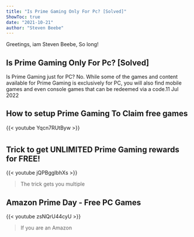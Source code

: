 ```yaml
---
title: "Is Prime Gaming Only For Pc? [Solved]"
ShowToc: true 
date: "2021-10-21"
author: "Steven Beebe" 
---
```


Greetings, iam Steven Beebe, So long!
## Is Prime Gaming Only For Pc? [Solved]
Is Prime Gaming just for PC? No. While some of the games and content available for Prime Gaming is exclusively for PC, you will also find mobile games and even console games that can be redeemed via a code.11 Jul 2022

## How to setup Prime Gaming To Claim free games
{{< youtube Yqcn7RUtByw >}}
>#

## Trick to get UNLIMITED Prime Gaming rewards for FREE!
{{< youtube jQPBggIbhXs >}}
>The trick gets you multiple 

## Amazon Prime Day - Free PC Games
{{< youtube zsNQrU44cyU >}}
>If you are an Amazon 

